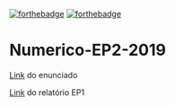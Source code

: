 [![forthebadge](https://forthebadge.com/images/badges/built-with-science.svg)](https://forthebadge.com) [![forthebadge](https://forthebadge.com/images/badges/made-with-python.svg)](https://forthebadge.com)

# Numerico-EP2-2019

[Link](https://www.ime.usp.br/~map3121/2019/map3121/programas/EP2-edos.pdf) do enunciado

[Link](https://docs.google.com/document/d/1jWOzyrqr6LqHKIBYdveuokhrVbu78ovF0bKY51k4Hr4/edit#) do relatório EP1
